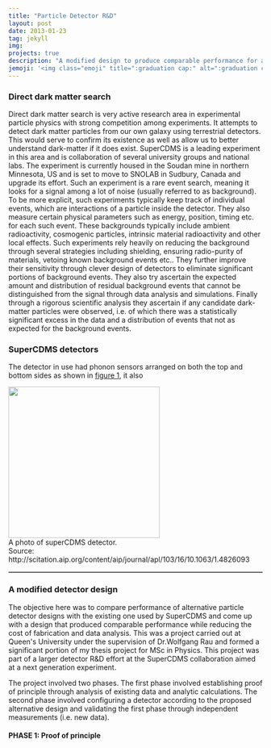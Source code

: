 ```yaml
---
title: "Particle Detector R&D"
layout: post
date: 2013-01-23
tag: jekyll
img:
projects: true
description: "A modified design to produce comparable performance for a lesser cost with added benefits"
jemoji: '<img class="emoji" title=":graduation cap:" alt=":graduation cap:" src="https://assets.github.com/images/icons/emoji/unicode/1f393.png" height="20" width="20" align="absmiddle">'
---
```


### Direct dark matter search

Direct dark matter search is very active research area in experimental particle physics with strong competition among experiments. It attempts to detect dark matter particles from our own galaxy using terrestrial detectors. This would serve to confirm its existence as well as allow us to better understand dark-matter if it does exist. SuperCDMS is a leading experiment in this area and is collaboration of several university groups and national labs. The experiment is currently housed in the Soudan mine in northern Minnesota, US and is set to move to SNOLAB in Sudbury, Canada and upgrade its effort. Such an experiment is a rare event search, meaning it looks for a signal among a lot of noise (usually referred to as background). To be more explicit, such experiments typically keep track of individual events, which are interactions of a particle inside the detector. They also measure certain physical parameters such as energy, position, timing etc. for each such event. These backgrounds typically include ambient radioactivity, cosmogenic particles, intrinsic material radioactivity and other local effects. Such experiments rely heavily on reducing the background through several strategies including shielding, ensuring radio-purity of materials, vetoing known background events etc.. They further improve their sensitivity through clever design of detectors to eliminate significant portions of background events. They also try ascertain the expected amount and distribution of residual background events that cannot be distinguished from the signal through data analysis and simulations. Finally through a rigorous scientific analysis they ascertain if any candidate dark-matter particles were observed, i.e. of which there was a statistically significant excess in the data and a distribution of events that not as expected for the background events.

### SuperCDMS detectors

The detector in use had phonon sensors arranged on both the top and bottom sides as shown in [figure 1](), it also

<table border = "1">
<tr>
<img src="{{ site.relrefurl }}/Site_Materials/figures/det_izp_photo.png" width="300">
</tr>
<tr>
<figcaption class="caption"> A photo of superCDMS detector.<br> Source: http://scitation.aip.org/content/aip/journal/apl/103/16/10.1063/1.4826093</figcaption>
</tr>
</table>

### A modified detector design

The objective here was to compare performance of alternative particle detector designs with the existing one used by SuperCDMS and come up with a design that produced comparable performance while reducing the cost of fabrication and data analysis. This was a project carried out at Queen's University under the supervision of Dr.Wolfgang Rau and formed a significant portion of my thesis project for MSc in Physics. This project was part of a larger detector R&D effort at the SuperCDMS collaboration aimed at a next generation experiment.

The project involved two phases. The first phase involved establishing proof of principle through analysis of existing data and analytic calculations. The second phase involved configuring a detector according to the proposed alternative design and validating the first phase through independent measurements (i.e. new data).

#### PHASE 1: Proof of principle
